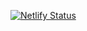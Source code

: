 [![Netlify Status](https://api.netlify.com/api/v1/badges/98d06dc6-d02d-4e00-8c76-1fc2c3560dda/deploy-status)](https://app.netlify.com/sites/lustrous-cassata-1f1109/deploys)
